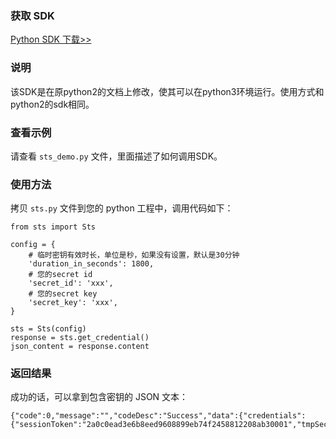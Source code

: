 ### 获取 SDK

[Python SDK 下载>>](https://github.com/tencentyun/tac-storage-sts-sdk)

### 说明
该SDK是在原python2的文档上修改，使其可以在python3环境运行。使用方式和python2的sdk相同。

### 查看示例

请查看 `sts_demo.py` 文件，里面描述了如何调用SDK。

### 使用方法

拷贝 `sts.py` 文件到您的 python 工程中，调用代码如下：

```
from sts import Sts

config = {
	# 临时密钥有效时长，单位是秒，如果没有设置，默认是30分钟
	'duration_in_seconds': 1800,
	# 您的secret id
	'secret_id': 'xxx',
	# 您的secret key
	'secret_key': 'xxx',
}

sts = Sts(config)
response = sts.get_credential()
json_content = response.content
```

### 返回结果

成功的话，可以拿到包含密钥的 JSON 文本：

```
{"code":0,"message":"","codeDesc":"Success","data":{"credentials":{"sessionToken":"2a0c0ead3e6b8eed9608899eb74f2458812208ab30001","tmpSecretId":"AKIDBSrMaeFD0ZAECKuBzohnjAhJ53XNCE2F","tmpSecretKey":"UC7YjMrIlcuFgoWGwnrHwsMBrQrpUwYI"},"expiredTime":1526288317}}
```


